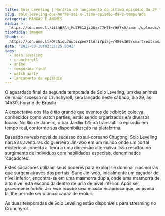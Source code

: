 ```yaml
---
title: Solo Leveling | Horário de lançamento do último episódio da 2ª temporada
slug: solo-leveling-que-horas-sai-o-ltimo-episdio-da-2-temporada
categoria: MANGÁS E ANIMES
midia: >-
  https://cdn.ome.lt/2LthBFA4_Md7Fh12jz3Uzr77H7E=/987x0/smart/uploads/conteudo/fotos/sololeveling_0pLRp45.jpg
tipoMidia: imagem
thumb: >-
  https://cdn.ome.lt/OYcAiqL7uubicpeeFIlAriYpi5g=/480x360/smart/extras/conteudos/sololeveling_HgSh0ho.jpg
data: '2025-03-30T02:26:25.934Z'
tags:
  - solo leveling
  - crunchyroll
  - anime
  - temporada final
  - watch party
  - lançamento de episódio
---
```


O aguardado final da segunda temporada de Solo Leveling, um dos animes de maior sucesso no Crunchyroll, será lançado neste sábado, dia 29, às 14h30, horário de Brasília. 

A expectativa dos fãs é tão grande que eventos de exibição coletiva, conhecidos como watch parties, estão sendo organizados em diversos locais. No Rio de Janeiro, o bar Jardim 125 irá transmitir o episódio em tempo real, conforme sua disponibilização na plataforma. 

Baseado no web novel de sucesso do sul-coreano Chugong, Solo Leveling narra as aventuras do guerreiro Jin-woo em um mundo onde um portal misterioso conecta a Terra a uma dimensão alternativa. Isso resultou no surgimento de indivíduos com habilidades especiais, denominados 'caçadores'. 

Estes caçadores utilizam seus poderes para explorar e dominar masmorras que surgem através dos portais. Sung Jin-woo, inicialmente um caçador de nível inferior, encontra-se em uma masmorra dupla, onde uma masmorra de alto nível está escondida dentro de uma de nível inferior. Após ser gravemente ferido, Jin-woo recebe uma missão misteriosa que, ao aceitá-la, lhe permite ser o único capaz de evoluir. 

As duas temporadas de Solo Leveling estão disponíveis para streaming no Crunchyroll.

